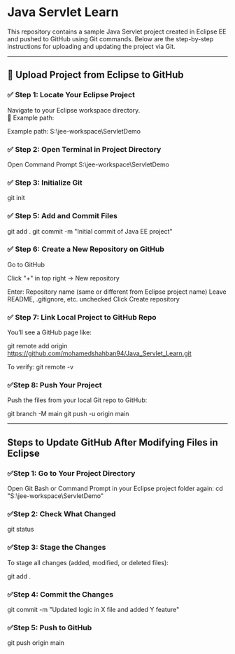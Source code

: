 # Java Servlet Learn

This repository contains a sample Java Servlet project created in Eclipse EE and pushed to GitHub using Git commands. Below are the step-by-step instructions for uploading and updating the project via Git.

---

## 🚀 Upload Project from Eclipse to GitHub

### ✅ Step 1: Locate Your Eclipse Project
Navigate to your Eclipse workspace directory.  
📁 Example path:  

Example path: S:\jee-workspace\ServletDemo

### ✅ Step 2: Open Terminal in Project Directory
Open Command Prompt S:\jee-workspace\ServletDemo 

### ✅ Step 3: Initialize Git
git init

### ✅ Step 5: Add and Commit Files
git add .
git commit -m "Initial commit of Java EE project"

### ✅ Step 6: Create a New Repository on GitHub
Go to GitHub

Click "+" in top right → New repository

Enter: Repository name (same or different from Eclipse project name)
Leave README, .gitignore, etc. unchecked
Click Create repository

### ✅ Step 7: Link Local Project to GitHub Repo
You’ll see a GitHub page like:

git remote add origin https://github.com/mohamedshahban94/Java_Servlet_Learn.git

To verify:
git remote -v

### ✅Step 8: Push Your Project
Push the files from your local Git repo to GitHub:

git branch -M main
git push -u origin main

---
Steps to Update GitHub After Modifying Files in Eclipse
--- 
### ✅Step 1: Go to Your Project Directory
Open Git Bash or Command Prompt in your Eclipse project folder again:
cd "S:\jee-workspace\ServletDemo"

### ✅Step 2: Check What Changed

git status

### ✅Step 3: Stage the Changes
To stage all changes (added, modified, or deleted files):

git add .

### ✅Step 4: Commit the Changes

git commit -m "Updated logic in X file and added Y feature"

### ✅Step 5: Push to GitHub

git push origin main
